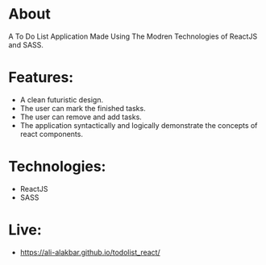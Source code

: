 # About
A To Do List Application Made Using The Modren Technologies of ReactJS and SASS. 

# Features:
- A clean futuristic design.
- The user can mark the finished tasks.
- The user can remove and add tasks.
- The application syntactically and logically demonstrate the concepts of react components.
# Technologies: 
- ReactJS
- SASS
# Live: 
- https://ali-alakbar.github.io/todolist_react/
